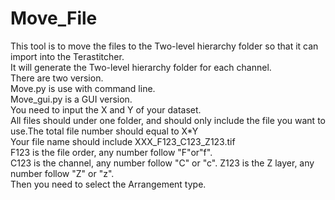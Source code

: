 # Move_File
This tool is to move the files to the Two-level hierarchy folder so that it can import into the Terastitcher.  
It will generate the Two-level hierarchy folder for each channel.  
There are two version.   
Move.py is use with command line.  
Move_gui.py is a GUI version.  
You need to input the X and Y of your dataset.  
All files should under one folder, and should only include the file you want to use.The total file number should equal to X*Y  
Your file name should include XXX_F123_C123_Z123.tif   
F123 is the file order, any number follow "F"or"f".  
C123 is the channel, any number follow "C" or "c".
Z123 is the Z layer, any number follow "Z" or "z".  
Then you need to select the Arrangement type. 



